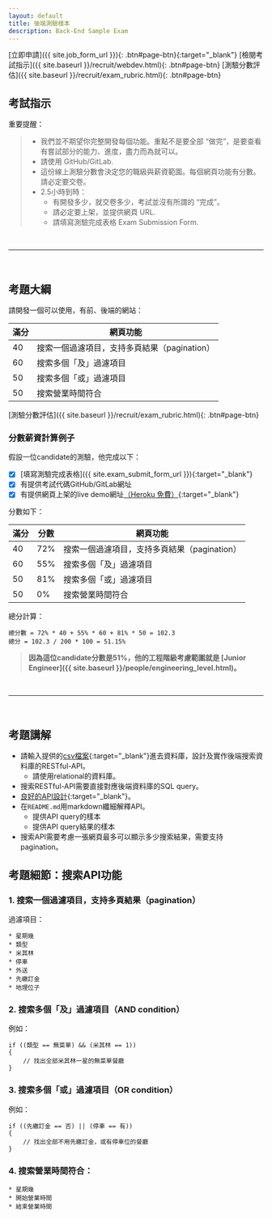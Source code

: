 ```yaml
---
layout: default
title: 後端測驗樣本
description: Back-End Sample Exam
---
```


[立即申請]({{ site.job_form_url }}){: .btn#page-btn}{:target="_blank"}
[檢閱考試指示]({{ site.baseurl }}/recruit/webdev.html){: .btn#page-btn}
[測驗分數評估]({{ site.baseurl }}/recruit/exam_rubric.html){: .btn#page-btn}

## 考試指示 

重要提醒：

> * 我們並不期望你完整開發每個功能。重點不是要全部 “做完”，是要查看有嘗試部分的能力、進度，盡力而為就可以。
> * 請使用 GitHub/GitLab.
> * 這份線上測驗分數會決定您的職級與薪資範圍。每個網頁功能有分數。請必定要交卷。
> * 2.5小時到時：
>   * 有開發多少，就交卷多少，考試並沒有所謂的 “完成”。
>   * 請必定要上架，並提供網頁 URL.
>	* 請填寫測驗完成表格 Exam Submission Form.

<br>

---

<br>

## 考題大綱

請開發一個可以使用，有前、後端的網站：

| 滿分 | 網頁功能 |
| --- | --- |
| 40 | 搜索一個過濾項目，支持多頁結果（pagination） |
| 60 | 搜索多個「及」過濾項目 |
| 50 | 搜索多個「或」過濾項目 |
| 50 | 搜索營業時間符合 |

[測驗分數評估]({{ site.baseurl }}/recruit/exam_rubric.html){: .btn#page-btn}

### 分數薪資計算例子

假設一位candidate的測驗，他完成以下：

- [x]  [填寫測驗完成表格]({{ site.exam_submit_form_url }}){:target="_blank"}
- [x]  有提供考試代碼GitHub/GitLab網址
- [x]  有提供網頁上架的live demo網址[（Heroku 免費）](https://medium.com/enjoy-life-enjoy-coding/heroku-搭配-git-在-heroku-上部署網站的手把手教學-bf4fd6f998b8){:target="_blank"}

分數如下：

| 滿分 | 分數 | 網頁功能 |
| --- | --- | --- |
| 40 | 72% | 搜索一個過濾項目，支持多頁結果（pagination） |
| 60 | 55% | 搜索多個「及」過濾項目 |
| 50 | 81% | 搜索多個「或」過濾項目 |
| 50 | 0% | 搜索營業時間符合 |

總分計算：
```
總分數 = 72% * 40 + 55% * 60 + 81% * 50 = 102.3
總分 = 102.3 / 200 * 100 = 51.15%
```

> **因為這位candidate分數是51%，他的工程階級考慮範圍就是 [Junior Engineer]({{ site.baseurl }}/people/engineering_level.html)。**

<br>

---

<br>

## 考題講解

* 請輸入提供的[csv檔案](https://docs.google.com/spreadsheets/d/1OanzakC9Uuo6fLLLyKScTSWDH6twnPOrSN-uWvoTz-U/edit?usp=sharing){:target="_blank"}進去資料庫，設計及實作後端搜索資料庫的RESTful-API。
	* 請使用relational的資料庫。
* 搜索RESTful-API需要直接對應後端資料庫的SQL query。
* [良好的API設計](https://www.vinaysahni.com/best-practices-for-a-pragmatic-restful-api){:target="_blank"}。
* 在`README.md`用markdown纖細解釋API。
	* 提供API query的樣本
	* 提供API query結果的樣本
* 搜索API需要考慮一張網頁最多可以顯示多少搜索結果，需要支持pagination。

## 考題細節：搜索API功能

### 1. 搜索一個過濾項目，支持多頁結果（pagination）

過濾項目：
```
* 星期幾
* 類型
* 米其林
* 停車
* 外送
* 先繳訂金
* 地理位子
```

### 2. 搜索多個「及」過濾項目（AND condition）

例如：
```
if ((類型 == 無菜單) && (米其林 == 1))
{
	// 找出全部米其林一星的無菜單餐廳
}
```

### 3. 搜索多個「或」過濾項目（OR condition）

例如：
```
if ((先繳訂金 == 否) || (停車 == 有))
{
	// 找出全部不用先繳訂金，或有停車位的餐廳
}
```

### 4. 搜索營業時間符合：

```
* 星期幾
* 開始營業時間
* 結束營業時間
```
